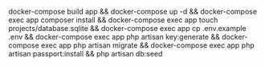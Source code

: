 docker-compose build app && docker-compose up -d && docker-compose exec app composer install && docker-compose exec app touch projects/database.sqlite && docker-compose exec app cp .env.example .env && docker-compose exec app php artisan key:generate && docker-compose exec app php artisan migrate && docker-compose exec app php artisan passport:install && php artisan db:seed
